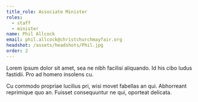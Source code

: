 ```yaml
---
title_role: Associate Minister
roles:
  - staff
  - minister
name: Phil Allcock
email: phil.allcock@christchurchmayfair.org
headshot: /assets/headshots/Phil.jpg
order: 2
---
```

Lorem ipsum dolor sit amet, sea ne nibh facilisi aliquando. Id his cibo ludus fastidii. Pro ad homero insolens cu.

Cu commodo propriae lucilius pri, wisi movet fabellas an qui. Abhorreant reprimique quo an. Fuisset consequuntur ne qui, oporteat delicata.
